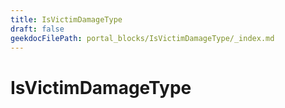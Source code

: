 ```yaml
---
title: IsVictimDamageType
draft: false
geekdocFilePath: portal_blocks/IsVictimDamageType/_index.md
---
```

# IsVictimDamageType